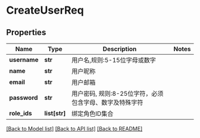 # CreateUserReq

## Properties
Name | Type | Description | Notes
------------ | ------------- | ------------- | -------------
**username** | **str** |  用户名,规则:5-15位字母或数字 | 
**name** | **str** |  用户昵称 | 
**email** | **str** |  用户邮箱 | 
**password** | **str** |  用户密码, 规则:8-25位字符，必须包含字母、数字及特殊字符 | 
**role_ids** | **list[str]** |  绑定角色ID集合 | 

[[Back to Model list]](../README.md#documentation-for-models) [[Back to API list]](../README.md#documentation-for-api-endpoints) [[Back to README]](../README.md)

